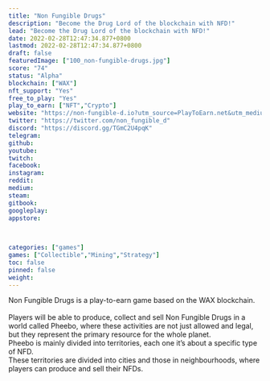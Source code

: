 ```yaml
---
title: "Non Fungible Drugs"
description: "Become the Drug Lord of the blockchain with NFD!"
lead: "Become the Drug Lord of the blockchain with NFD!"
date: 2022-02-28T12:47:34.877+0800
lastmod: 2022-02-28T12:47:34.877+0800
draft: false
featuredImage: ["100_non-fungible-drugs.jpg"]
score: "74"
status: "Alpha"
blockchain: ["WAX"]
nft_support: "Yes"
free_to_play: "Yes"
play_to_earn: ["NFT","Crypto"]
website: "https://non-fungible-d.io?utm_source=PlayToEarn.net&utm_medium=organic&utm_campaign=gamepage"
twitter: "https://twitter.com/non_fungible_d"
discord: "https://discord.gg/TGmC2U4pqK"
telegram: 
github: 
youtube: 
twitch: 
facebook: 
instagram: 
reddit: 
medium: 
steam: 
gitbook: 
googleplay: 
appstore: 

  
    
categories: ["games"]
games: ["Collectible","Mining","Strategy"]
toc: false
pinned: false
weight: 
---
```

Non Fungible Drugs is a play-to-earn game based on the WAX blockchain.<br> <br> Players will be able to produce, collect and sell Non Fungible Drugs in a world called Pheebo, where these activities are not just allowed and legal, but they represent the primary resource for the whole planet.<br> Pheebo is mainly divided into territories, each one it’s about a specific type of NFD. <br> These territories are divided into cities and those in neighbourhoods, where players can produce and sell their NFDs.